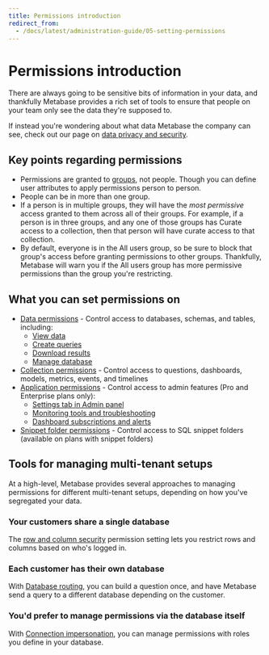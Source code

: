 ```yaml
---
title: Permissions introduction
redirect_from:
  - /docs/latest/administration-guide/05-setting-permissions
---
```


# Permissions introduction

There are always going to be sensitive bits of information in your data, and thankfully Metabase provides a rich set of tools to ensure that people on your team only see the data they're supposed to.

If instead you're wondering about what data Metabase the company can see, check out our page on [data privacy and security](https://www.metabase.com/security).

## Key points regarding permissions

- Permissions are granted to [groups](../people-and-groups/managing.md#groups), not people. Though you can define user attributes to apply permissions person to person.
- People can be in more than one group.
- If a person is in multiple groups, they will have the _most permissive_ access granted to them across all of their groups. For example, if a person is in three groups, and any one of those groups has Curate access to a collection, then that person will have curate access to that collection.
- By default, everyone is in the All users group, so be sure to block that group's access before granting permissions to other groups. Thankfully, Metabase will warn you if the All users group has more permissive permissions than the group you're restricting.

## What you can set permissions on

- [Data permissions](./data.md) - Control access to databases, schemas, and tables, including:
  - [View data](./data.md#view-data-permissions)
  - [Create queries](./data.md#create-queries-permissions)
  - [Download results](./data.md#download-results-permissions)
  - [Manage database](./data.md#manage-database-permissions)
- [Collection permissions][collections] - Control access to questions, dashboards, models, metrics, events, and timelines
- [Application permissions](application.md) - Control access to admin features (Pro and Enterprise plans only):
  - [Settings tab in Admin panel](application.md#settings-access)
  - [Monitoring tools and troubleshooting](application.md#monitoring-access)
  - [Dashboard subscriptions and alerts](application.md#subscriptions-and-alerts)
- [Snippet folder permissions][snippet-folders] - Control access to SQL snippet folders (available on plans with snippet folders)

## Tools for managing multi-tenant setups

At a high-level, Metabase provides several approaches to managing permissions for different multi-tenant setups, depending on how you've segregated your data.

### Your customers share a single database

The [row and column security](./row-and-column-security.md) permission setting lets you restrict rows and columns based on who's logged in.

### Each customer has their own database

With [Database routing](./database-routing.md), you can build a question once, and have Metabase send a query to a different database depending on the customer.

### You'd prefer to manage permissions via the database itself

With [Connection impersonation](./impersonation.md), you can manage permissions with roles you define in your database.

[collections]: ../exploration-and-organization/collections.md
[dashboard-subscriptions]: ../dashboards/subscriptions.md
[data-permissions]: ./data.md
[permissions]: https://www.metabase.com/learn/metabase-basics/administration/permissions
[slack-integration]: ../configuring-metabase/slack.md
[snippet-folders]: ../questions/native-editor/snippets.md
[troubleshooting-permissions]: ../troubleshooting-guide/permissions.md
